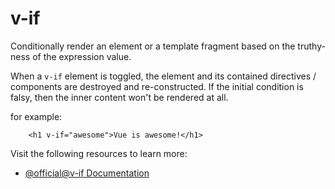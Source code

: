 # v-if

Conditionally render an element or a template fragment based on the truthy-ness of the expression value.

When a `v-if` element is toggled, the element and its contained directives / components are destroyed and re-constructed. If the initial condition is falsy, then the inner content won't be rendered at all.

for example:

``` vue
    <h1 v-if="awesome">Vue is awesome!</h1>
```

Visit the following resources to learn more:

- [@official@v-if Documentation](https://vuejs.org/api/built-in-directives.html#v-if)